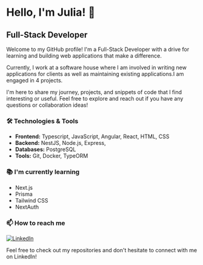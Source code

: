 # Hello, I'm Julia! 👋

## Full-Stack Developer

Welcome to my GitHub profile! I'm a Full-Stack Developer with a drive for learning and building web applications that make a difference.

Currently, I work at a software house where I am involved in writing new applications for clients as well as maintaining existing applications.I am engaged in 4 projects.

 I'm here to share my journey, projects, and snippets of code that I find interesting or useful. Feel free to explore and reach out if you have any questions or collaboration ideas!

### 🛠 Technologies & Tools
- **Frontend:** Typescript, JavaScript, Angular, React, HTML, CSS
- **Backend:** NestJS, Node.js, Express, 
- **Databases:** PostgreSQL
- **Tools:** Git, Docker, TypeORM

### 📚 I'm currently learning
- Next.js
- Prisma
- Tailwind CSS
- NextAuth


### 📫 How to reach me
[![LinkedIn](https://img.shields.io/badge/LinkedIn-Julia-blue?style=for-the-badge&logo=linkedin&logoColor=white)](https://www.linkedin.com/in/nowickajulia/)


Feel free to check out my repositories and don't hesitate to connect with me on LinkedIn!
